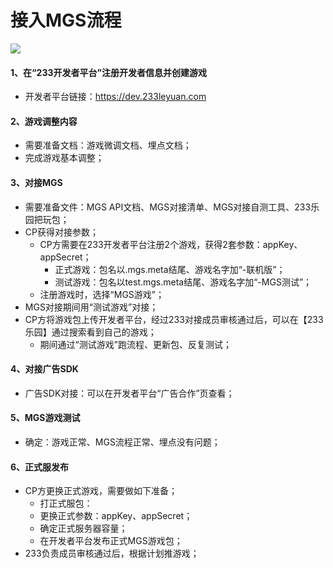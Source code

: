 # 接入MGS流程
![](https://cdn.233xyx.com/1617072660829_407.png)

#### 1、在“233开发者平台”注册开发者信息并创建游戏
  - 开发者平台链接：https://dev.233leyuan.com

#### 2、游戏调整内容
  - 需要准备文档：游戏微调文档、埋点文档；
  - 完成游戏基本调整；

#### 3、对接MGS
  - 需要准备文件：MGS API文档、MGS对接清单、MGS对接自测工具、233乐园把玩包；
  - CP获得对接参数；
    - CP方需要在233开发者平台注册2个游戏，获得2套参数：appKey、appSecret；
      - 正式游戏：包名以.mgs.meta结尾、游戏名字加“-联机版”；
      - 测试游戏：包名以test.mgs.meta结尾、游戏名字加“-MGS测试”；
    - 注册游戏时，选择“MGS游戏”；
  - MGS对接期间用“测试游戏”对接；
  - CP方将游戏包上传开发者平台，经过233对接成员审核通过后，可以在【233乐园】通过搜索看到自己的游戏；
    - 期间通过“测试游戏”跑流程、更新包、反复测试；

#### 4、对接广告SDK
  - 广告SDK对接：可以在开发者平台“广告合作”页查看；

#### 5、MGS游戏测试
  - 确定：游戏正常、MGS流程正常、埋点没有问题；

#### 6、正式服发布
  - CP方更换正式游戏，需要做如下准备；
    - 打正式服包：
    - 更换正式参数：appKey、appSecret；
    - 确定正式服务器容量；
    - 在开发者平台发布正式MGS游戏包；
  - 233负责成员审核通过后，根据计划推游戏；
